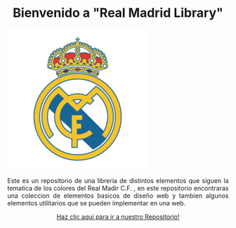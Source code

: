 <p>
<h1 align="center">Bienvenido a "Real Madrid Library"</h1>
</p>


  ![align="center"](https://raw.githubusercontent.com/NathanaelPerez/prueba/main/real-madrid-logo-png-6.png)


<p align="justify">
  Este es un repositorio de una libreria de distintos elementos que siguen la tematica de los colores del Real Madir C.F.  , en este repositorio encontraras una coleccion de elementos basicos de diseño web  y tambien algunos elementos utilitarios que se pueden implementar en una web.
</p>


<p align="center">
<a href="https://github.com/LuisCruz29/New_Bootstrap_Library.git" style="none">
Haz clic aqui para ir a nuestro Repositorio!
</a>
</p>
